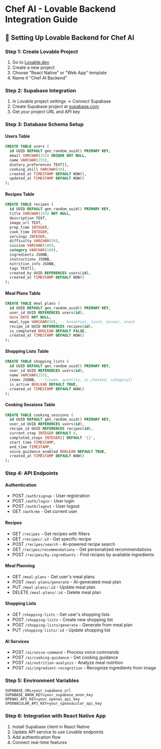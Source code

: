 # Chef AI - Lovable Backend Integration Guide

## 🚀 Setting Up Lovable Backend for Chef AI

### Step 1: Create Lovable Project
1. Go to [Lovable.dev](https://lovable.dev)
2. Create a new project
3. Choose "React Native" or "Web App" template
4. Name it "Chef AI Backend"

### Step 2: Supabase Integration
1. In Lovable project settings → Connect Supabase
2. Create Supabase project at [supabase.com](https://supabase.com)
3. Get your project URL and API key

### Step 3: Database Schema Setup

#### Users Table
```sql
CREATE TABLE users (
  id UUID DEFAULT gen_random_uuid() PRIMARY KEY,
  email VARCHAR(255) UNIQUE NOT NULL,
  name VARCHAR(255),
  dietary_preferences TEXT[],
  cooking_skill VARCHAR(50),
  created_at TIMESTAMP DEFAULT NOW(),
  updated_at TIMESTAMP DEFAULT NOW()
);
```

#### Recipes Table
```sql
CREATE TABLE recipes (
  id UUID DEFAULT gen_random_uuid() PRIMARY KEY,
  title VARCHAR(255) NOT NULL,
  description TEXT,
  image_url TEXT,
  prep_time INTEGER,
  cook_time INTEGER,
  servings INTEGER,
  difficulty VARCHAR(50),
  cuisine VARCHAR(100),
  category VARCHAR(100),
  ingredients JSONB,
  instructions JSONB,
  nutrition_info JSONB,
  tags TEXT[],
  created_by UUID REFERENCES users(id),
  created_at TIMESTAMP DEFAULT NOW()
);
```

#### Meal Plans Table
```sql
CREATE TABLE meal_plans (
  id UUID DEFAULT gen_random_uuid() PRIMARY KEY,
  user_id UUID REFERENCES users(id),
  date DATE NOT NULL,
  meal_type VARCHAR(50), -- breakfast, lunch, dinner, snack
  recipe_id UUID REFERENCES recipes(id),
  is_completed BOOLEAN DEFAULT FALSE,
  created_at TIMESTAMP DEFAULT NOW()
);
```

#### Shopping Lists Table
```sql
CREATE TABLE shopping_lists (
  id UUID DEFAULT gen_random_uuid() PRIMARY KEY,
  user_id UUID REFERENCES users(id),
  name VARCHAR(255),
  items JSONB, -- [{name, quantity, is_checked, category}]
  is_active BOOLEAN DEFAULT TRUE,
  created_at TIMESTAMP DEFAULT NOW()
);
```

#### Cooking Sessions Table
```sql
CREATE TABLE cooking_sessions (
  id UUID DEFAULT gen_random_uuid() PRIMARY KEY,
  user_id UUID REFERENCES users(id),
  recipe_id UUID REFERENCES recipes(id),
  current_step INTEGER DEFAULT 0,
  completed_steps INTEGER[] DEFAULT '{}',
  start_time TIMESTAMP,
  end_time TIMESTAMP,
  voice_guidance_enabled BOOLEAN DEFAULT TRUE,
  created_at TIMESTAMP DEFAULT NOW()
);
```

### Step 4: API Endpoints

#### Authentication
- POST `/auth/signup` - User registration
- POST `/auth/login` - User login
- POST `/auth/logout` - User logout
- GET `/auth/me` - Get current user

#### Recipes
- GET `/recipes` - Get recipes with filters
- GET `/recipes/:id` - Get specific recipe
- POST `/recipes/search` - AI-powered recipe search
- GET `/recipes/recommendations` - Get personalized recommendations
- POST `/recipes/by-ingredients` - Find recipes by available ingredients

#### Meal Planning
- GET `/meal-plans` - Get user's meal plans
- POST `/meal-plans/generate` - AI-generated meal plan
- PUT `/meal-plans/:id` - Update meal plan
- DELETE `/meal-plans/:id` - Delete meal plan

#### Shopping Lists
- GET `/shopping-lists` - Get user's shopping lists
- POST `/shopping-lists` - Create new shopping list
- POST `/shopping-lists/generate` - Generate from meal plan
- PUT `/shopping-lists/:id` - Update shopping list

#### AI Services
- POST `/ai/voice-command` - Process voice commands
- POST `/ai/cooking-guidance` - Get cooking guidance
- POST `/ai/nutrition-analysis` - Analyze meal nutrition
- POST `/ai/ingredient-recognition` - Recognize ingredients from image

### Step 5: Environment Variables
```env
SUPABASE_URL=your_supabase_url
SUPABASE_ANON_KEY=your_supabase_anon_key
OPENAI_API_KEY=your_openai_api_key
SPOONACULAR_API_KEY=your_spoonacular_api_key
```

### Step 6: Integration with React Native App
1. Install Supabase client in React Native
2. Update API service to use Lovable endpoints
3. Add authentication flow
4. Connect real-time features
